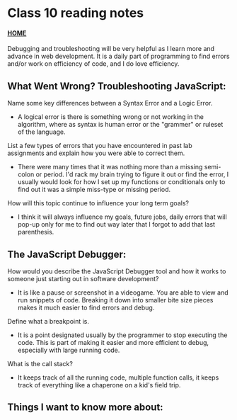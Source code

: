 # Class 10 reading notes

#### [HOME](https://cesarderio.github.io/reading-notes/)

Debugging and troubleshooting will be very helpful as I learn more and advance in web development. It is a daily part of programming to find errors and/or work on efficiency of code, and I do love efficiency.
## What Went Wrong? Troubleshooting JavaScript:

Name some key differences between a Syntax Error and a Logic Error.

* A logical error is there is something wrong or not working in the algorithm, where as syntax is human error or the "grammer" or ruleset of the language.

List a few types of errors that you have encountered in past lab assignments and explain how you were able to correct them.

* There were many times that it was nothing more than a missing semi-colon or period. I'd rack my brain trying to figure it out or find the error, I usually would look for how I set up my functions or conditionals only to find out it was a simple miss-type or missing period.


How will this topic continue to influence your long term goals?

* I think it will always influence my goals, future jobs, daily errors that will pop-up only for me to find out way later that I forgot to add that last parenthesis.

## The JavaScript Debugger:

How would you describe the JavaScript Debugger tool and how it works to someone just starting out in software development?

* It is like a pause or screenshot in a videogame. You are able to view and run snippets of code. Breaking it down into smaller bite size pieces makes it much easier to find errors and debug.

Define what a breakpoint is.

* It is a point designated usually by the programmer to stop executing the code. This is part of making it easier and more efficient to debug, especially with large running code.

What is the call stack?

* It keeps track of all the running code, multiple function calls, it keeps track of everything like a chaperone on a kid's field trip.

## Things I want to know more about:
